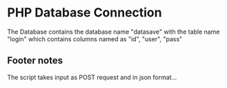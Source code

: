 # PHP Database Connection

The Database contains the database name "datasave" with the table name "login"
which contains columns named as "id", "user", "pass"

## Footer notes
The script takes input as POST request and in json format...